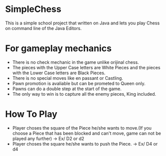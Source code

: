 # SimpleChess
This is a simple school project that written on Java and lets you play Chess on command line of the Java Editors.
# For gameplay mechanics
* There is no check mechanic in the game unlike orijinal chess.
* The pieces with the Upper Case letters are White Pieces and the pieces with the Lower Case letters are Black Pieces.
* There is no special moves like en passant or Castling.
* Pawn promotion is avaliable but can be prometed to Queen only. 
* Pawns can do a double step at the start of the game.
* The only way to win is to capture all the enemy pieces, King included.
# How To Play
* Player choses the square of the Piece he/she wants to move.(If you choose a Piece that has been blocked and can't move, game can not be played any further)
-> Ex/ D2 or d2
* Player choses the square he/she wants to push the Piece.
-> Ex/ D4 or d4

